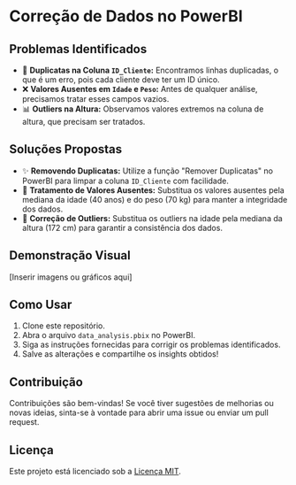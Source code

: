 # Correção de Dados no PowerBI

## Problemas Identificados

- 🔄 **Duplicatas na Coluna `ID_Cliente`:** Encontramos linhas duplicadas, o que é um erro, pois cada cliente deve ter um ID único.
- ❌ **Valores Ausentes em `Idade` e `Peso`:** Antes de qualquer análise, precisamos tratar esses campos vazios.
- 📊 **Outliers na Altura:** Observamos valores extremos na coluna de altura, que precisam ser tratados.

## Soluções Propostas

- ✨ **Removendo Duplicatas:** Utilize a função "Remover Duplicatas" no PowerBI para limpar a coluna `ID_Cliente` com facilidade.
- 📝 **Tratamento de Valores Ausentes:** Substitua os valores ausentes pela mediana da idade (40 anos) e do peso (70 kg) para manter a integridade dos dados.
- 📏 **Correção de Outliers:** Substitua os outliers na idade pela mediana da altura (172 cm) para garantir a consistência dos dados.

## Demonstração Visual

[Inserir imagens ou gráficos aqui]

## Como Usar

1. Clone este repositório.
2. Abra o arquivo `data_analysis.pbix` no PowerBI.
3. Siga as instruções fornecidas para corrigir os problemas identificados.
4. Salve as alterações e compartilhe os insights obtidos!

## Contribuição

Contribuições são bem-vindas! Se você tiver sugestões de melhorias ou novas ideias, sinta-se à vontade para abrir uma issue ou enviar um pull request.

## Licença

Este projeto está licenciado sob a [Licença MIT](LICENSE).
